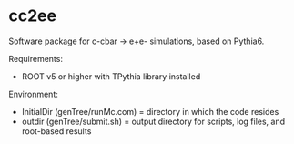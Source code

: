# cc2ee

Software package for c-cbar -> e+e- simulations, based on Pythia6.

Requirements:
- ROOT v5 or higher with TPythia library installed

Environment:
- InitialDir (genTree/runMc.com) = directory in which the code resides
- outdir (genTree/submit.sh) = output directory for scripts, log files, and root-based results
